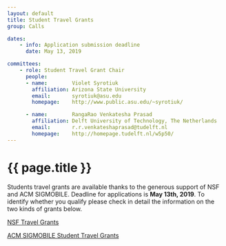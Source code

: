 ```yaml
---
layout: default
title: Student Travel Grants
group: Calls

dates:
    - info: Application submission deadline
      date: May 13, 2019

committees:
    - role: Student Travel Grant Chair
      people:
      - name:        Violet Syrotiuk
        affiliation: Arizona State University
        email:       syrotiuk@asu.edu
        homepage:    http://www.public.asu.edu/~syrotiuk/ 

      - name:        RangaRao Venkatesha Prasad
        affiliation: Delft University of Technology, The Netherlands
        email:       r.r.venkateshaprasad@tudelft.nl
        homepage:    http://homepage.tudelft.nl/w5p50/
---
```


# {{ page.title }}

Students travel grants are available thanks to the generous support of NSF and ACM SIGMOBILE. Deadline for applications is **May 13th, 2019**. To identify whether you qualify please check in detail the information on the two kinds of grants below.

<a href="STG-NSF.html">NSF Travel Grants</a>

<a href="STG-ACM-SIGMOBILE.html">ACM SIGMOBILE Student Travel Grants</a>


